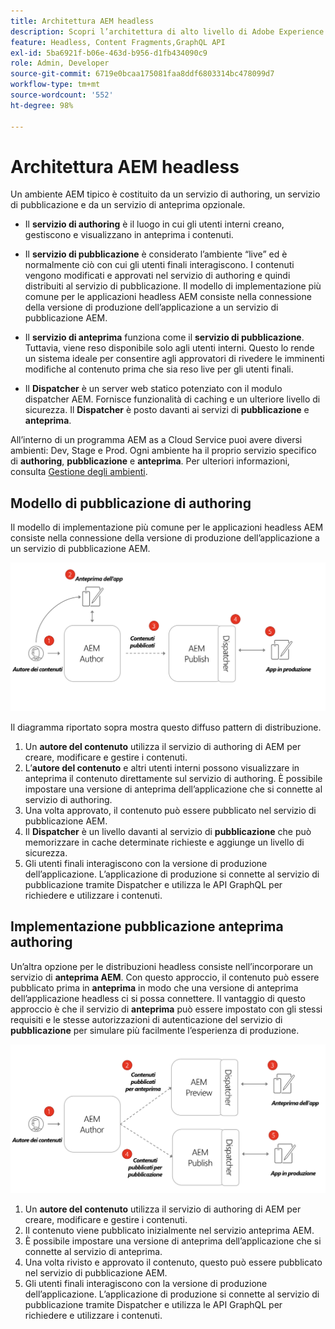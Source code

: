 ```yaml
---
title: Architettura AEM headless
description: Scopri l’architettura di alto livello di Adobe Experience Manager e in che modo si relaziona a una distribuzione headless. Comprendi il ruolo dei servizi Authoring, Anteprima e Pubblicazione di AEM e il modello di implementazione consigliato per le applicazioni headless.
feature: Headless, Content Fragments,GraphQL API
exl-id: 5ba6921f-b06e-463d-b956-d1fb434090c9
role: Admin, Developer
source-git-commit: 6719e0bcaa175081faa8ddf6803314bc478099d7
workflow-type: tm+mt
source-wordcount: '552'
ht-degree: 98%

---
```


# Architettura AEM headless

Un ambiente AEM tipico è costituito da un servizio di authoring, un servizio di pubblicazione e da un servizio di anteprima opzionale.

* Il **servizio di authoring** è il luogo in cui gli utenti interni creano, gestiscono e visualizzano in anteprima i contenuti.

* Il **servizio di pubblicazione** è considerato l’ambiente “live” ed è normalmente ciò con cui gli utenti finali interagiscono. I contenuti vengono modificati e approvati nel servizio di authoring e quindi distribuiti al servizio di pubblicazione. Il modello di implementazione più comune per le applicazioni headless AEM consiste nella connessione della versione di produzione dell’applicazione a un servizio di pubblicazione AEM.

* Il **servizio di anteprima** funziona come il **servizio di pubblicazione**. Tuttavia, viene reso disponibile solo agli utenti interni. Questo lo rende un sistema ideale per consentire agli approvatori di rivedere le imminenti modifiche al contenuto prima che sia reso live per gli utenti finali.

* Il **Dispatcher** è un server web statico potenziato con il modulo dispatcher AEM. Fornisce funzionalità di caching e un ulteriore livello di sicurezza. Il **Dispatcher** è posto davanti ai servizi di **pubblicazione** e **anteprima**.

All’interno di un programma AEM as a Cloud Service puoi avere diversi ambienti: Dev, Stage e Prod. Ogni ambiente ha il proprio servizio specifico di **authoring**, **pubblicazione** e **anteprima**. Per ulteriori informazioni, consulta [Gestione degli ambienti](/help/implementing/cloud-manager/manage-environments.md).

## Modello di pubblicazione di authoring

Il modello di implementazione più comune per le applicazioni headless AEM consiste nella connessione della versione di produzione dell’applicazione a un servizio di pubblicazione AEM.

![Architettura di pubblicazione di authoring](assets/autho-publish-architecture-diagram.png)

Il diagramma riportato sopra mostra questo diffuso pattern di distribuzione.

1. Un **autore del contenuto** utilizza il servizio di authoring di AEM per creare, modificare e gestire i contenuti.
1. L’**autore del contenuto** e altri utenti interni possono visualizzare in anteprima il contenuto direttamente sul servizio di authoring. È possibile impostare una versione di anteprima dell’applicazione che si connette al servizio di authoring.
1. Una volta approvato, il contenuto può essere pubblicato nel servizio di pubblicazione AEM.
1. Il **Dispatcher** è un livello davanti al servizio di **pubblicazione** che può memorizzare in cache determinate richieste e aggiunge un livello di sicurezza.
1. Gli utenti finali interagiscono con la versione di produzione dell’applicazione. L’applicazione di produzione si connette al servizio di pubblicazione tramite Dispatcher e utilizza le API GraphQL per richiedere e utilizzare i contenuti.

## Implementazione pubblicazione anteprima authoring

Un’altra opzione per le distribuzioni headless consiste nell’incorporare un servizio di **anteprima AEM**. Con questo approccio, il contenuto può essere pubblicato prima in **anteprima** in modo che una versione di anteprima dell’applicazione headless ci si possa connettere. Il vantaggio di questo approccio è che il servizio di **anteprima** può essere impostato con gli stessi requisiti e le stesse autorizzazioni di autenticazione del servizio di **pubblicazione** per simulare più facilmente l’esperienza di produzione.

![Architettura di anteprima e pubblicazione dell’authoring](assets/author-preview-publish-architecture-diagram.png)

1. Un **autore del contenuto** utilizza il servizio di authoring di AEM per creare, modificare e gestire i contenuti.
1. Il contenuto viene pubblicato inizialmente nel servizio anteprima AEM.
1. È possibile impostare una versione di anteprima dell’applicazione che si connette al servizio di anteprima.
1. Una volta rivisto e approvato il contenuto, questo può essere pubblicato nel servizio di pubblicazione AEM.
1. Gli utenti finali interagiscono con la versione di produzione dell’applicazione. L’applicazione di produzione si connette al servizio di pubblicazione tramite Dispatcher e utilizza le API GraphQL per richiedere e utilizzare i contenuti.
